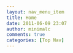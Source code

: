 ```yaml
---
layout: nav_menu_item
title: Home
date: 2011-06-09 23:07
author: minimalc
comments: true
categories: [Top Nav]
---
```


